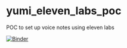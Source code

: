 # yumi_eleven_labs_poc
POC to set up voice notes using eleven labs

[![Binder](https://mybinder.org/badge_logo.svg)](https://mybinder.org/v2/gh/Timothee-col/yumi_eleven_labs_poc/tree/main/Master?labpath=eleven_lab_test.ipynb)
